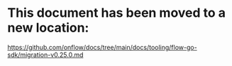 # This document has been moved to a new location:

https://github.com/onflow/docs/tree/main/docs/tooling/flow-go-sdk/migration-v0.25.0.md

